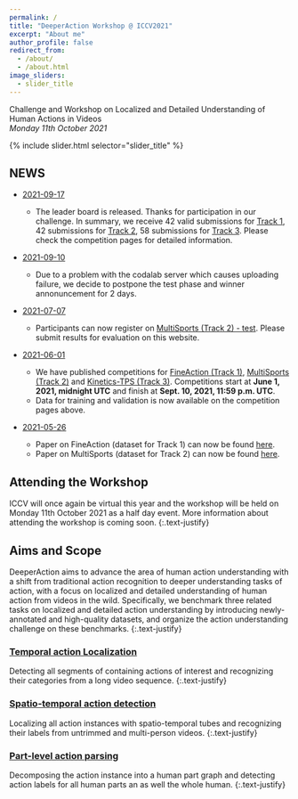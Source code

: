 ```yaml
---
permalink: /
title: "DeeperAction Workshop @ ICCV2021"
excerpt: "About me"
author_profile: false
redirect_from: 
  - /about/
  - /about.html
image_sliders:
  - slider_title
---
```

Challenge and Workshop on Localized and Detailed Understanding of Human Actions in Videos<br>
*Monday 11th October 2021*

{% include slider.html selector="slider_title" %}

## NEWS

- <u>2021-09-17</u><br>
  - The leader board is released. Thanks for participation in our challenge.  In summary, we receive 42 valid submissions for <a href="https://competitions.codalab.org/competitions/32363?secret_key=b1c97675-29b9-4231-b3e4-faed47501214">Track 1</a>, 42 submissions for <a href="https://competitions.codalab.org/competitions/33355">Track 2</a>, 58 submissions for <a href="https://competitions.codalab.org/competitions/32360?secret_key=fcd9a59a-d221-4e21-a7de-a85302d3848c">Track 3</a>. Please check the competition pages for detailed information.

- <u>2021-09-10</u><br>
  - Due to a problem with the codalab server which causes uploading failure, we decide to postpone the test phase and winner annonuncement for 2 days.

- <u>2021-07-07</u><br>
  - Participants can now register on <a href="https://competitions.codalab.org/competitions/33355">MultiSports (Track 2) - test</a>. Please submit results for evaluation on this website.

- <u>2021-06-01</u><br>
  - We have published competitions for <a href="https://competitions.codalab.org/competitions/32363?secret_key=b1c97675-29b9-4231-b3e4-faed47501214">FineAction (Track 1)</a>, <a href="https://competitions.codalab.org/competitions/32066">MultiSports (Track 2)</a> and <a href="https://competitions.codalab.org/competitions/32360?secret_key=fcd9a59a-d221-4e21-a7de-a85302d3848c">Kinetics-TPS (Track 3)</a>. Competitions start at <b>June 1, 2021, midnight UTC</b> and finish at <b>Sept. 10, 2021, 11:59 p.m. UTC</b>.
  - Data for training and validation is now available on the competition pages above.
- <u>2021-05-26</u><br>
  - Paper on FineAction (dataset for Track 1) can now be found <a href="https://arxiv.org/abs/2105.11107">here</a>.<br>
  - Paper on MultiSports (dataset for Track 2) can now be found <a href="https://arxiv.org/abs/2105.07404">here</a>.

## Attending the Workshop

ICCV will once again be virtual this year and the workshop will be held on Monday 11th October 2021 as a half day event. More information about attending the workshop is coming soon.
{:.text-justify}

## Aims and Scope

DeeperAction aims to advance the area of human action understanding with a shift from traditional action recognition to deeper understanding tasks of action, with a focus on localized and detailed understanding of human action from videos in the wild. Specifically, we benchmark three related tasks on localized and detailed action understanding by introducing newly-annotated and high-quality datasets, and organize the action understanding challenge on these benchmarks. 
{:.text-justify}

### [Temporal action Localization](https://deeperaction.github.io/fineaction "Tracks1-FineAction")
Detecting all segments of containing actions of interest and recognizing their categories from a long video sequence. 
{:.text-justify}

### [Spatio-temporal action detection](https://deeperaction.github.io/multisports "Tracks2-MultiSports")
Localizing all action instances with spatio-temporal tubes and recognizing their labels from untrimmed and multi-person videos. 
{:.text-justify}

### [Part-level action parsing](https://deeperaction.github.io/kineticstps "Tracks3-Kinetics-TPS")

Decomposing the action instance into a human part graph and detecting action labels for all human parts an as well the whole human.
{:.text-justify}
